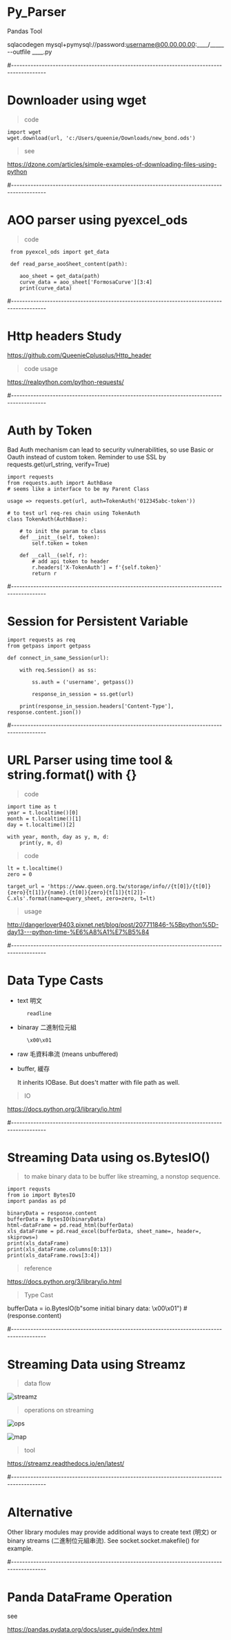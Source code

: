 # Py_Parser
Pandas Tool

sqlacodegen mysql+pymysql://password:username@00.00.00.00:____/_____ --outfile ____.py

#------------------------------------------------------------------------------------------
# Downloader using wget

> code 

    import wget
    wget.download(url, 'c:/Users/queenie/Downloads/new_bond.ods')

> see 

<https://dzone.com/articles/simple-examples-of-downloading-files-using-python>

#------------------------------------------------------------------------------------------
# AOO parser using pyexcel_ods

> code 

     from pyexcel_ods import get_data

     def read_parse_aooSheet_content(path):
        
        aoo_sheet = get_data(path)
        curve_data = aoo_sheet['FormosaCurve'][3:4]
        print(curve_data)

#------------------------------------------------------------------------------------------
# Http headers Study

https://github.com/QueenieCplusplus/Http_header

> code usage 

<https://realpython.com/python-requests/>

#------------------------------------------------------------------------------------------
# Auth by Token

Bad Auth mechanism can lead to security vulnerabilities, so use Basic or Oauth instead of custom token. Reminder to use SSL by requests.get(url_string, verify=True)

    import requests 
    from requests.auth import AuthBase 
    # seems like a interface to be my Parent Class

    usage => requests.get(url, auth=TokenAuth('012345abc-token'))

    # to test url req-res chain using TokenAuth
    class TokenAuth(AuthBase):

        # to init the param to class
        def __init__(self, token):
            self.token = token

        def __call__(self, r):
            # add api token to header
            r.headers['X-TokenAuth'] = f'{self.token}' 
            return r

#------------------------------------------------------------------------------------------
# Session for Persistent Variable 

    import requests as req
    from getpass import getpass

    def connect_in_same_Session(url):

        with req.Session() as ss:

            ss.auth = ('username', getpass())

            response_in_session = ss.get(url)

        print(response_in_session.headers['Content-Type'], response.content.json())

#------------------------------------------------------------------------------------------
# URL Parser using time tool & string.format() with {}

> code

    import time as t
    year = t.localtime()[0]
    month = t.localtime()[1]
    day = t.localtime()[2]

    with year, month, day as y, m, d:
        print(y, m, d)

> code

    lt = t.localtime()
    zero = 0

    target_url = 'https://www.queen.org.tw/storage/info//{t[0]}/{t[0]}{zero}{t[1]}/{name}.{t[0]}{zero}{t[1]}{t[2]}-C.xls'.format(name=query_sheet, zero=zero, t=lt)

> usage

<http://dangerlover9403.pixnet.net/blog/post/207711846-%5Bpython%5D-day13---python-time-%E6%A8%A1%E7%B5%84>


#------------------------------------------------------------------------------------------
# Data Type Casts

* text 明文
   
         readline

* binaray 二進制位元組

         \x00\x01

* raw 毛資料串流 (means unbuffered)

* buffer, 緩存

  It inherits IOBase. But does't matter with file path as well.

> IO

<https://docs.python.org/3/library/io.html>


#------------------------------------------------------------------------------------------
# Streaming Data using os.BytesIO()

> to make binary data to be buffer like streaming, a nonstop sequence.

    import requsts
    from io import BytesIO
    import pandas as pd

    binaryData = response.content 
    bufferData = BytesIO(binaryData) 
    html-dataFrame = pd.read_html(bufferData)
    xls_dataFrame = pd.read_excel(bufferData, sheet_name=, header=, skiprows=)
    print(xls_dataFrame)
    print(xls_dataFrame.columns[0:13])
    print(xls_dataFrame.rows[3:4])

> reference

<https://docs.python.org/3/library/io.html>

> Type Cast


   bufferData = io.BytesIO(b"some initial binary data: \x00\x01") # (response.content)


#------------------------------------------------------------------------------------------
# Streaming Data using Streamz

> data flow

![streamz](https://streamz.readthedocs.io/en/latest/_images/simple.svg)

> operations on streaming

![ops](https://streamz.readthedocs.io/en/latest/_images/complex.svg)

![map](https://streamz.readthedocs.io/en/latest/_images/inc-dec-add-print.svg)

> tool 

<https://streamz.readthedocs.io/en/latest/>

#------------------------------------------------------------------------------------------
# Alternative

Other library modules may provide additional ways to create text (明文) or binary streams (二進制位元組串流). 
See socket.socket.makefile() for example.

#------------------------------------------------------------------------------------------
# Panda DataFrame Operation

see

<https://pandas.pydata.org/docs/user_guide/index.html>

